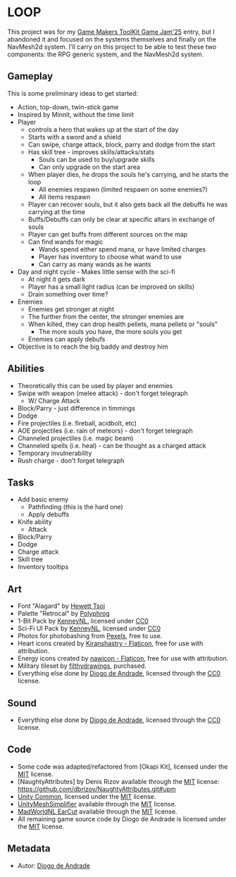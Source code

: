 # LOOP

This project was for my [Game Makers ToolKit Game Jam'25] entry, but I abandoned it and focused on the systems themselves and finally on the NavMesh2d system.
I'll carry on this project to be able to test these two components: the RPG generic system, and the NavMesh2d system.

## Gameplay

This is some preliminary ideas to get started:
* Action, top-down, twin-stick game
* Inspired by Minnit, without the time limit
* Player 
  * controls a hero that wakes up at the start of the day
  * Starts with a sword and a shield
  * Can swipe, charge attack, block, parry and dodge from the start  
  * Has skill tree - improves skills/attacks/stats
    * Souls can be used to buy/upgrade skills
    * Can only upgrade on the start area
  * When player dies, he drops the souls he's carrying, and he starts the loop
    * All enemies respawn (limited respawn on some enemies?)
    * All items respawn
  * Player can recover souls, but it also gets back all the debuffs he was carrying at the time
  * Buffs/Debuffs can only be clear at specific altars in exchange of souls
  * Player can get buffs from different sources on the map
  * Can find wands for magic
    * Wands spend either spend mana, or have limited charges
    * Player has inventory to choose what wand to use
    * Can carry as many wands as he wants
* Day and night cycle - Makes little sense with the sci-fi
  * At night it gets dark
  * Player has a small light radius (can be improved on skills)
  * Drain something over time?
* Enemies
  * Enemies get stronger at night
  * The further from the center, the stronger enemies are
  * When killed, they can drop health pellets, mana pellets or "souls"
    * The more souls you have, the more souls you get
  * Enemies can apply debufs
* Objective is to reach the big baddy and destroy him

## Abilities

* Theoretically this can be used by player and enemies
* Swipe with weapon (melee attack) - don't forget telegraph
  * W/ Charge Attack
* Block/Parry - just difference in timmings
* Dodge
* Fire projectiles (i.e. fireball, acidbolt, etc)
* AOE projectiles (i.e. rain of meteors) - don't forget telegraph
* Channeled projectiles (i.e. magic beam)
* Channeled spells (i.e. heal) - can be thought as a charged attack
* Temporary invulnerability
* Rush charge - don't forget telegraph 

## Tasks

* Add basic enemy
  * Pathfinding (this is the hard one)
  * Apply debuffs
* Knife ability
  * Attack
* Block/Parry
* Dodge
* Charge attack
* Skill tree
* Inventory tooltips

## Art

- Font "Alagard" by [Hewett Tsoi]
- Palette "Retrocal" by [Polyphrog](https://lospec.com/poly-phrog)
- 1-Bit Pack by [KenneyNL], licensed under [CC0]
- Sci-Fi UI Pack by [KenneyNL], licensed under [CC0]
- Photos for photobashing from [Pexels](https://www.pexels.com/), free to use.
- Heart icons created by [Kiranshastry - Flaticon](https://www.flaticon.com/free-icons/heart), free for use with attribution.
- Energy icons created by [nawicon - Flaticon](https://www.flaticon.com/free-icons/energy), free for use with attribution.
- Military tileset by [filthydrawings](https://filthydrawings.itch.io/military-industrial-pack), purchased.
- Everything else done by [Diogo de Andrade], licensed through the [CC0] license.

## Sound

- Everything else done by [Diogo de Andrade], licensed through the [CC0] license.

## Code

- Some code was adapted/refactored from [Okapi Kit], licensed under the [MIT] license.
- [NaughtyAttributes] by Denis Rizov available through the [MIT] license: https://github.com/dbrizov/NaughtyAttributes.git#upm
- [Unity Common], licensed under the [MIT] license.
- [UnityMeshSimplifier] available through the [MIT] license.
- [MadWorldNL EarCut] available through the [MIT] license.
- All remaining game source code by Diogo de Andrade is licensed under the [MIT] license.

## Metadata

- Autor: [Diogo de Andrade]

[Diogo de Andrade]:https://github.com/DiogoDeAndrade
[Game Makers ToolKit Game Jam'25]:https://itch.io/jam/gmtk-2025
[CC0]:https://creativecommons.org/publicdomain/zero/1.0/
[Naughty Attributes]:https://github.com/dbrizov/NaughtyAttributes
[Unity Common]:https://github.com/DiogoDeAndrade/UnityCommon
[Hewett Tsoi]:https://www.dafont.com/pt/profile.php?user=698002
[KenneyNL]:https://kenney.nl/
[CC-BY 3.0]:https://creativecommons.org/licenses/by/3.0/
[CC-BY-SA 4.0]:http://creativecommons.org/licenses/by-sa/4.0/
[CC-BY 4.0]:https://creativecommons.org/licenses/by/4.0/
[UnityMeshSimplifier]:https://github.com/Whinarn/UnityMeshSimplifier
[MadWorldNL EarCut]:https://github.com/MadWorldNL/EarCut
[MIT]:LICENSE
